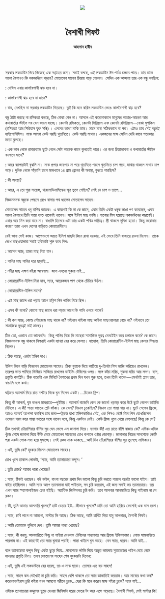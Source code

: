 <div align=center>
<img src=https://images.prothomalo.com/prothomalo-bangla%2F2021-04%2Fbdbeb159-f1c5-4091-9dbc-23874821bcce%2Fahasan_habib_pic_for_altaf.jpg?rect=0%2C245%2C2948%2C1548&w=1200&ar=40%3A21&auto=format%2Ccompress&ogImage=true&mode=crop&overlay=https%3A%2F%2Fimages.prothomalo.com%2Fprothomalo-bangla%2F2020-11%2F54141ce1-65f9-4c75-b13f-9fdce8bbd3dc%2Ffacebook_post_banner__1_.jpg&overlay_position=bottom&overlay_width_pct=1 />
<br><br>
<h1>বৈশাখী গিফট</h1> 
<h4>আহসান হাবীব</h4>
<br><br>
</div>

সরকার লকডাউন দিয়ে দিয়েছে এক সপ্তাহের জন্য। সবাই বলছে, এই লকডাউন ঈদ পর্যন্ত চলতে পারে। তার মানে পয়লা বৈশাখও কি লকডাউনে পড়বে? মোতালেব সাহেব চিন্তায় পড়ে গেলেন। সেদিন এক আড্ডায় তার এক বন্ধু বলছিল:

: দেখিস এবার কালবৈশাখী ঝড় হবে না।

: কালবৈশাখী ঝড় হবে না মানে?

: বাহ, দেখছিস না সরকার লকডাউন দিয়েছে। তুই কি মনে করিস লকডাউন ভেঙে কালবৈশাখী ঝড় হবে?

বন্ধু ঠাট্টা করছে না রসিকতা করছে, ঠিক বোঝা গেল না। আসলে এই করোনাকালে মানুষের আচার-আচরণ আর কথাবার্তার স্টাইল সব যেন বদলে যাচ্ছে। কোনটা রসিকতা, কোনটা সিরিয়াস এবং কোনটা রসিরিয়াস—বোঝা মুশকিল (রসিকতা আর সিরিয়াস যুক্ত সন্ধি) । এসবের কারণ নাকি মাস্ক। মানে মাস্ক সঠিকভাবে না পরা। এটাও তার সেই বন্ধুরই হাইপোথিসিস। মাস্ক আমরা কেউ পরছি থুতনিতে। কেউ পরছি মাথায়। একজনের মাস্ক সেদিন দেখি কানে পতাকার মতো ঝুলছে।

: এক কান থেকে রাবারব্যান্ড ছুটে গেলে সেটা আরেক কানে ঝুলতেই পারে। এর জন্য চিন্তাভাবনা ও কথাবার্তার স্টাইল বদলাবে মানে?

: আরে ব্যাপারটাই বুঝলি না। মাস্ক প্রপার জায়গায় না পরে থুতনিতে পরলে থুতনিতে চাপ পড়ে, মাথায় থাকলে মাথায় চাপ পড়ে। দুদিক থেকে সাঁড়াশি চাপে মাঝখানে ১৪ গ্রাম ব্রেনের কী অবস্থা, বুঝতে পারছিস?

: কী অবস্থা?

: আরে, এ তো পুরা সায়েন্স, থারমোডিনামিস্কের সূত্র ভুলে গেছিস? সেই যে চাপ ও তাপে...

বিজ্ঞানমনস্ক বন্ধুকে পেছনে রেখে বাসার পথ ধরলেন মোতালেব সাহেব।

মোতালেব সাহেব ধনু রাশির জাতক। এ কারণেই কি না কে জানে, এবার তিনি একটা ধনুক ভাঙা পণ করেছেন, এবার পয়লা বৈশাখে তিনি পান্তা ভাত খাবেনই খাবেন। সঙ্গে ইলিশ মাছ ভাজি। গতবার মিস হয়েছে লকডাউনের কারণেই। এবার আর মিস করা যাবে না। বাঙালি হিসেবে এটা তার একটা পবিত্র দায়িত্ব। স্ত্রী থাকলে সুবিধা হতো। কিন্তু করোনার কারণে তারা এখন দেশের বাড়িতে কোয়ারেন্টিনে।

যেই ভাবা সেই কাজ। আগেভাগে অন্তত ইলিশ মাছটা কিনে রাখা দরকার, এই ভেবে তিনি বাজারে রওনা দিলেন। তাকে দেখে মাছওয়ালারা সবাই হাউকাউ শুরু করে দিল:

: আসেন স্যার, তাজা মাছ নিয়া যান।

: পানির মাছ পানির দরে ছাড়ছি...

: নদীর মাছ এক্ষণ ধইরা আনলাম। জাল এখনো শুকায় নাই...

: কোয়ারেন্টিন-ইলিশ নিয়া যান, স্যার, আরেকজন পাশ থেকে চেঁচিয়ে উঠল।

: কোয়ারেন্টিন-ইলিশ মানে?

: এই মাছ জালে ধরা পড়ার আগে চল্লিশ দিন পানির নিচে ছিল।

: এসব কী বলো? কোনো মাছ জালে ধরা পড়ার আগে কি পানি ওপরে থাকে?

: কী কন স্যার, কোল্ড স্টোরেজে মাছ থাকে না? ওইখান থাইকা মাছ আইনা মাছওয়ালারা বেচে না? ওইখানে তো সামাজিক দূরত্বই নাই মাছের।

ঠিক তো, এভাবে তো ভাবেননি। কিন্তু পানির নিচে কি মাছেরা সামাজিক দূরত্ব মেনটেইন করে চলাচল করে? কে জানে। বিজ্ঞানমনস্ক বন্ধু থাকলে নিশ্চয়ই একটা ব্যাখ্যা বের করে ফেলত। যাহোক, তিনি কোয়ারেন্টিন-ইলিশ মাছ কেনার সিদ্ধান্ত নিলেন।

: ঠিক আছে, একটা ইলিশ দাও।

ইলিশ কিনে বাড়ি ফিরলেন মোতালেব সাহেব। ঠিকা বুয়াকে দিয়ে কাটিয়ে দু-তিনটা পিস ভাজি করিয়েও রাখলেন। তারপর ভাত পানিতে ভিজিয়ে সাজিয়ে রাখলেন ডাইনিং টেবিলের ওপর। সঙ্গে কাঁচা মরিচ, শুকনা মরিচ আর লবণ। ব্যস, প্রস্তুতি কমপ্লিট। ঠিক বারোটা এক মিনিটে বৈশাখের প্রথম দিন যখন শুরু হবে, তখন তিনি খাবেন—এমনটাই প্ল্যান তার, বাঙালি বলে কথা।

ঘড়িতে অ্যালার্ম দিয়ে রাত দশটার দিকে ঘুম দিলেন একটা।...চিকেন স্লিপ।

কিন্তু কী আশ্চর্য, ঘুম ভাঙল মাঝরাতে—দুইটায়। অ্যালার্ম বাজেনি কেন কে জানে! ধড়মড় করে উঠে ছুটে গেলেন ডাইনিং টেবিলে। এ কী! পান্তা ভাতের প্লেট ফাঁকা। কে খেল? বিড়াল ঢুকেছিল? বিড়াল তো পান্তা খায় না। ছুটে গেলেন ফ্রিজে, আরও আশ্চর্য অপেক্ষা করছিল তার জন্য—ফ্রিজে রাখা ইলিশভাজিও নেই, এক পিসও নেই! তিন পিস রেখেছিলেন ওভেনে গরম করে পান্তা ভাতের সঙ্গে খাবেন বলে, কিন্তু একটাও নেই। কেউ ফ্রিজ খুলে খেয়ে ফেলেছে! কিন্তু কে সে?

ঠিক তখনই চৌরাশিয়ার বাঁশির সুর যেন ভেসে এল জানালা দিয়ে। ব্যাপার কী! এত রাতে বাঁশি বাজায় কে? এদিক-ওদিক খুঁজে শেষে জানালা দিয়ে উঁকি মেরে মোতালেব সাহেবের চোখ কপালে ওঠার জোগাড়। জানালার নিচের সানশেডে নেংটি পরা একটা লোক লম্বা হয়ে ঘুমাচ্ছে। সেই রকম নাক ডাকছে...আই মিন চৌরাশিয়ার বাঁশির সুর তুলেছে নাসিকায়।

: এই, তুমি কে? হুংকার দিলেন মোতালেব সাহেব।

চোখ খুলে তাকাল লোকটা, ‘স্যার, আমি ত্যানাচোরা কদ্দুস।’

: তুমি চোর? আমার পান্তা খেয়েছ?

: স্যার, ঠিকই ধরছেন। বউ কইল, বাংলা বছরের প্রথম দিন ভালো কিছু চুরি করতে পারলে বছরটা ভালো যাইব। তাই বাইর হইছিলাম। আমি স্যার আগে ত্যানামানা যাই পাইতাম, সব চুরি করতাম, এই জন্য সবাই কয় ত্যানাচোরা। তয় এখন স্যার স্প্যাশালাইজড চোর হইছি। অ্যান্টিক জিনিসপত্র চুরি করি। তবে আপনার আলমারিতে কিছু পাইলাম না সে রকম।

: কী, তুমি আমার আলমারি খুলেছ? হাউ ডেয়ার ইউ...কীভাবে খুললে? চাবি তো আমি হারিয়ে ফেলেছি এক মাস হলো।

: স্যার, চাবি লাগে না আমগো, মাস্টার কি আছে। ঠিক আছে, আমি চাবিটা দিয়া যামু আপনারে, বৈশাখী গিফট।

: আমি তোমাকে পুলিশে দেব। তুমি আমার পান্তা খেয়েছ?

: স্যার, কী করমু, আলমারিতে কিছু না পাইয়া দেখলাম টেবিলের পান্তাভাত আর ফ্রিজে ইলিশভাজা। লোভ সামলাইতে পারলাম না। এই কারণেই তো স্যার ঘুমায়া পড়ছি। পান্তা খাইলে ঘুম আহে। নেন স্যার, ধরেন। আমি যাই...

বলে ত্যানাচোরা কদ্দুস কিছু একটা ছুড়ে দিয়ে...সানশেডে লটকি দিয়ে অদ্ভুত কায়দায় সুয়ারেজের পাইপ বেয়ে নেমে যাওয়ার প্রস্তুতি নিল। তখন মোতালেব সাহেব শেষ হুংকারটা দিলেন:

: এই, তুমি এই লকডাউনে বের হয়েছ, তা-ও মাস্ক ছাড়া। তোমার এত বড় সাহস!

: স্যার, সাহস কম দেইখাই না চুরি করি। সাহস বেশি থাকলে তো স্যার ডাকাতিই করতাম। আর মাস্কের কথা কন? করোনাভাইরাস চুরি কইরা যখন আমগো শরীলে ঢুকে...হেরা কি মনে করেন মাস্ক পইরা ঢুকে? স্যার যাই...

ওদিকে ত্যানাচোরা কদ্দুসের ছুড়ে দেওয়া জিনিসটা ঘরের ভেতর টং করে এসে পড়েছে। বৈশাখী গিফট, সেই মাস্টার কি!
